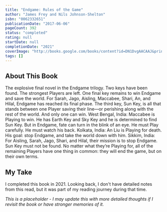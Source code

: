 ```yaml
---
title: "Endgame: Rules of the Game"
author: "James Frey and Nils Johnson-Shelton"
isbn: "0062332651"
publicationDate: "2017-06-06"
pageCount: 392
status: "completed"
rating: null
startDate: null
completionDate: "2021"
coverImage: "http://books.google.com/books/content?id=DN1DvgAACAAJ&printsec=frontcover&img=1&zoom=1&source=gbs_api"
tags: []
---
```


## About This Book

The explosive final novel in the Endgame trilogy. Two keys have been found. The strongest Players are left. One final key remains to win Endgame and save the world. For Sarah, Jago, Aisling, Maccabee, Shari, An, and Hilal, Endgame has reached its final phase. The third key, Sun Key, is all that stands between one Player saving their line—or perishing along with the rest of the world. And only one can win. West Bengal, India: Maccabee is Playing to win. He has Earth Key and Sky Key and he is determined to find Sun Key. But in Endgame, fate can turn in the blink of an eye. He must Play carefully. He must watch his back. Kolkata, India: An Liu is Playing for death. His goal: stop Endgame, and take the world down with him. Sikkim, India: For Aisling, Sarah, Jago, Shari, and Hilal, their mission is to stop Endgame. Sun Key must not be found. No matter what they’re Playing for, all of the remaining Players have one thing in common: they will end the game, but on their own terms.

## My Take

I completed this book in 2021. Looking back, I don't have detailed notes from this read, but it was part of my reading journey during that time.

_This is a placeholder - I may update this with more detailed thoughts if I revisit the book or have stronger memories of it._
